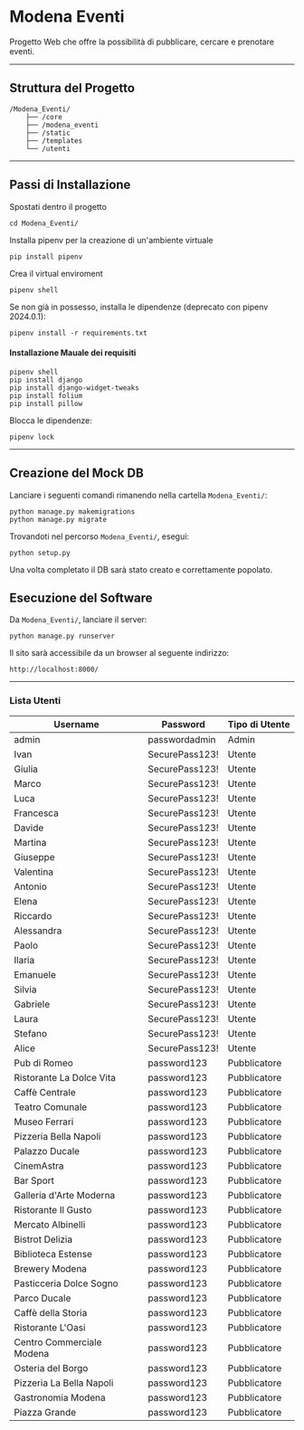 # Modena Eventi
Progetto Web che offre la possibilità di pubblicare, cercare e prenotare eventi.

---
## Struttura del Progetto
```
/Modena_Eventi/
    ├── /core
    ├── /modena_eventi
    ├── /static
    ├── /templates
    └── /utenti
```


---
## Passi di Installazione

Spostati dentro il progetto
```
cd Modena_Eventi/
```
Installa pipenv per la creazione di un'ambiente virtuale
```
pip install pipenv
```
Crea il virtual enviroment 
```
pipenv shell
```
Se non già in possesso, installa le dipendenze (deprecato con pipenv 2024.0.1):
```
pipenv install -r requirements.txt
```
#### Installazione Mauale dei requisiti
```
pipenv shell
pip install django
pip install django-widget-tweaks
pip install folium
pip install pillow
```
Blocca le dipendenze:
```
pipenv lock
```

---
## Creazione del Mock DB

Lanciare i seguenti comandi rimanendo nella cartella `Modena_Eventi/`:
```
python manage.py makemigrations
python manage.py migrate
```
Trovandoti nel percorso `Modena_Eventi/`, esegui:
```
python setup.py
```
Una volta completato il DB sarà stato creato e correttamente popolato. 

## Esecuzione del Software
Da `Modena_Eventi/`, lanciare il server:
```
python manage.py runserver
```
Il sito sarà accessibile da un browser al seguente indirizzo:
```
http://localhost:8000/
```
---
### Lista Utenti
| Username                  | Password        | Tipo di Utente |
|---------------------------|-----------------|----------------|
| admin                     | passwordadmin   | Admin          |
| Ivan                      | SecurePass123!  | Utente         |
| Giulia                    | SecurePass123!  | Utente         |
| Marco                     | SecurePass123!  | Utente         |
| Luca                      | SecurePass123!  | Utente         |
| Francesca                 | SecurePass123!  | Utente         |
| Davide                    | SecurePass123!  | Utente         |
| Martina                   | SecurePass123!  | Utente         |
| Giuseppe                  | SecurePass123!  | Utente         |
| Valentina                 | SecurePass123!  | Utente         |
| Antonio                   | SecurePass123!  | Utente         |
| Elena                     | SecurePass123!  | Utente         |
| Riccardo                  | SecurePass123!  | Utente         |
| Alessandra                | SecurePass123!  | Utente         |
| Paolo                     | SecurePass123!  | Utente         |
| Ilaria                    | SecurePass123!  | Utente         |
| Emanuele                  | SecurePass123!  | Utente         |
| Silvia                    | SecurePass123!  | Utente         |
| Gabriele                  | SecurePass123!  | Utente         |
| Laura                     | SecurePass123!  | Utente         |
| Stefano                   | SecurePass123!  | Utente         |
| Alice                     | SecurePass123!  | Utente         |
| Pub di Romeo              | password123     | Pubblicatore   |
| Ristorante La Dolce Vita  | password123     | Pubblicatore   |
| Caffè Centrale            | password123     | Pubblicatore   |
| Teatro Comunale           | password123     | Pubblicatore   |
| Museo Ferrari             | password123     | Pubblicatore   |
| Pizzeria Bella Napoli     | password123     | Pubblicatore   |
| Palazzo Ducale            | password123     | Pubblicatore   |
| CinemAstra                | password123     | Pubblicatore   |
| Bar Sport                 | password123     | Pubblicatore   |
| Galleria d'Arte Moderna   | password123     | Pubblicatore   |
| Ristorante Il Gusto       | password123     | Pubblicatore   |
| Mercato Albinelli         | password123     | Pubblicatore   |
| Bistrot Delizia           | password123     | Pubblicatore   |
| Biblioteca Estense        | password123     | Pubblicatore   |
| Brewery Modena            | password123     | Pubblicatore   |
| Pasticceria Dolce Sogno   | password123     | Pubblicatore   |
| Parco Ducale              | password123     | Pubblicatore   |
| Caffè della Storia        | password123     | Pubblicatore   |
| Ristorante L'Oasi         | password123     | Pubblicatore   |
| Centro Commerciale Modena | password123     | Pubblicatore   |
| Osteria del Borgo         | password123     | Pubblicatore   |
| Pizzeria La Bella Napoli  | password123     | Pubblicatore   |
| Gastronomia Modena        | password123     | Pubblicatore   |
| Piazza Grande             | password123     | Pubblicatore   |

